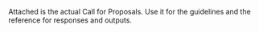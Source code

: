 
Attached is the actual Call for Proposals. Use it for the guidelines and the reference for responses and outputs.

